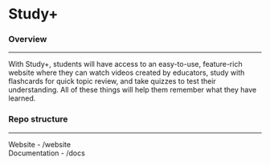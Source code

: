 # Study+

### Overview
___
With Study+, students will have access to an easy-to-use, feature-rich website where they can watch videos created by educators, study with flashcards for quick topic review, and take quizzes to test their understanding. All of these things will help them remember what they have learned.   

### Repo structure
___
Website - /website   
Documentation - /docs   